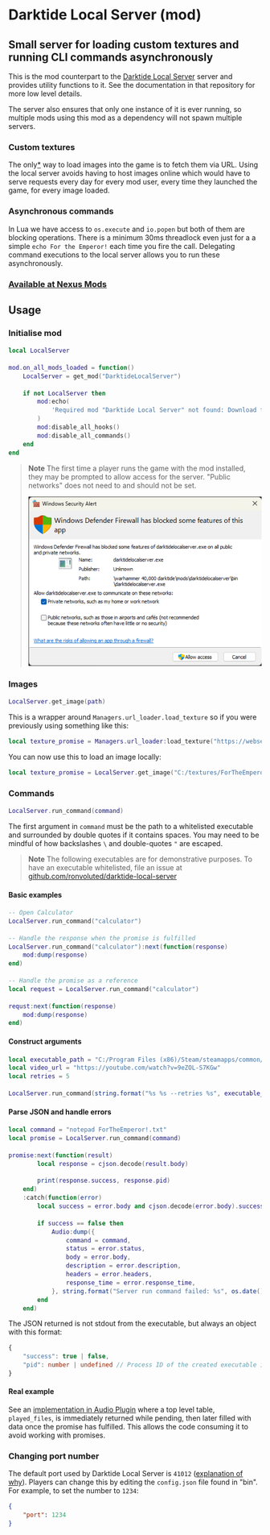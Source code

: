 # Darktide Local Server (mod)

## Small server for loading custom textures and running CLI commands asynchronously

This is the mod counterpart to the [Darktide Local Server](https://github.com/ronvoluted/darktide-local-server) server and provides utility functions to it. See the documentation in that repository for more low level details.

The server also ensures that only one instance of it is ever running, so multiple mods using this mod as a dependency will not spawn multiple servers.

### Custom textures

The only[*](https://github.com/ronvoluted/darktide-local-server#the-only-way-to-load-images) way to load images into the game is to fetch them via URL. Using the local server avoids having to host images online which would have to serve requests every day for every mod user, every time they launched the game, for every image loaded.

### Asynchronous commands

In Lua we have access to `os.execute` and `io.popen` but both of them are blocking operations. There is a minimum 30ms threadlock even just for a a simple `echo For the Emperor!` each time you fire the call. Delegating command executions to the local server allows you to run these asynchronously.

### **[Available at Nexus Mods](https://www.nexusmods.com/warhammer40kdarktide/mods/211)**

## Usage

### Initialise mod
```lua
local LocalServer

mod.on_all_mods_loaded = function()
	LocalServer = get_mod("DarktideLocalServer")

	if not LocalServer then
		mod:echo(
			'Required mod "Darktide Local Server" not found: Download from Nexus Mods and include in mod_load_order.txt'
		)
		mod:disable_all_hooks()
		mod:disable_all_commands()
	end
end
```

> **Note**
> The first time a player runs the game with the mod installed, they may be prompted to allow access for the server. "Public networks" does not need to and should not be set.
>
> ![Windows Firewall Allow DarktideLocalServer](WindowsFirewall.png)


### Images

```lua
LocalServer.get_image(path)
```

This is a wrapper around `Managers.url_loader.load_texture` so if you were previously using something like this:
```lua
local texture_promise = Managers.url_loader:load_texture("https://webservertextures.dt/ForTheEmperor.png")
```

You can now use this to load an image locally:
```lua
local texture_promise = LocalServer.get_image("C:/textures/ForTheEmperor.png")
```

### Commands

```lua
LocalServer.run_command(command)
```

The first argument in `command` must be the path to a whitelisted executable and surrounded by double quotes if it contains spaces. You may need to be mindful of how backslashes `\` and double-quotes `"` are escaped.

> **Note**
> The following executables are for demonstrative purposes. To have an executable whitelisted, file an issue at [github.com/ronvoluted/darktide-local-server](https://github.com/ronvoluted/darktide-local-server/issues/new?title=Whitelist%20request)

#### Basic examples

```lua
-- Open Calculator
LocalServer.run_command("calculator")

-- Handle the response when the promise is fulfilled
LocalServer.run_command("calculator"):next(function(response)
	mod:dump(response)
end)

-- Handle the promise as a reference
local request = LocalServer.run_command("calculator")

requst:next(function(response)
	mod:dump(response)
end)
```

#### Construct arguments
```lua
local executable_path = "C:/Program Files (x86)/Steam/steamapps/common/Warhammer 40,000 DARKTIDE/mods/YourMod/bin/youtube-dl"
local video_url = "https://youtube.com/watch?v=9eZOL-S7KGw"
local retries = 5

LocalServer.run_command(string.format("%s %s --retries %s", executable_path, video_url, retries))
```

#### Parse JSON and handle errors

```lua
local command = "notepad ForTheEmperor!.txt"
local promise = LocalServer.run_command(command)

promise:next(function(result)
		local response = cjson.decode(result.body)

		print(response.success, response.pid)
	end)
	:catch(function(error)
		local success = error.body and cjson.decode(error.body).success

		if success == false then
			Audio:dump({
				command = command,
				status = error.status,
				body = error.body,
				description = error.description,
				headers = error.headers,
				response_time = error.response_time,
			}, string.format("Server run command failed: %s", os.date()), 2)
		end
	end)
```

The JSON returned is not stdout from the executable, but always an object with this format:

```ts
{
	"success": true | false,
	"pid": number | undefined // Process ID of the created executable instance
}
```

#### Real example

See an [implementation in Audio Plugin](https://github.com/ronvoluted/darktide-mods/blob/main/Audio/scripts/mods/Audio/modules/play_file.lua#L183-L219) where a top level table, `played_files`, is immediately returned while pending, then later filled with data once the promise has fulfilled. This allows the code consuming it to avoid working with promises.

### Changing port number

The default port used by Darktide Local Server is `41012` ([explanation of why](https://github.com/ronvoluted/darktide-local-server#why-is-the-default-port-41012)). Players can change this by editing the `config.json` file found in "bin". For example, to set the number to `1234`:

```json
{
	"port": 1234
}
```
